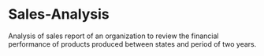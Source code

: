 # Sales-Analysis
Analysis of sales report of an organization to review the financial performance of products produced between states and period of two years.
